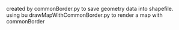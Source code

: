 created by commonBorder.py to save geometry data into shapefile.<br/>
using bu drawMapWithCommonBorder.py to render a map with commonBorder<br/>
